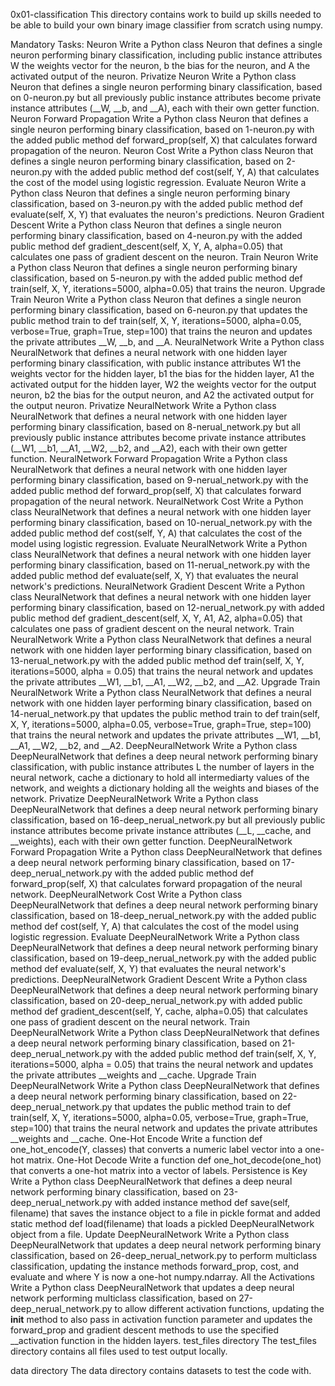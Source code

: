 0x01-classification
This directory contains work to build up skills needed to be able to build your own binary image classifier from scratch using numpy.

Mandatory Tasks:
Neuron
Write a Python class Neuron that defines a single neuron performing binary classification, including public instance attributes W the weights vector for the neuron, b the bias for the neuron, and A the activated output of the neuron.
Privatize Neuron
Write a Python class Neuron that defines a single neuron performing binary classification, based on 0-neuron.py but all previously public instance attributes become private instance attributes (__W, __b, and __A), each with their own getter function.
Neuron Forward Propagation
Write a Python class Neuron that defines a single neuron performing binary classification, based on 1-neuron.py with the added public method def forward_prop(self, X) that calculates forward propagation of the neuron.
Neuron Cost
Write a Python class Neuron that defines a single neuron performing binary classification, based on 2-neuron.py with the added public method def cost(self, Y, A) that calculates the cost of the model using logistic regression.
Evaluate Neuron
Write a Python class Neuron that defines a single neuron performing binary classification, based on 3-neuron.py with the added public method def evaluate(self, X, Y) that evaluates the neuron's predictions.
Neuron Gradient Descent
Write a Python class Neuron that defines a single neuron performing binary classification, based on 4-neuron.py with the added public method def gradient_descent(self, X, Y, A, alpha=0.05) that calculates one pass of gradient descent on the neuron.
Train Neuron
Write a Python class Neuron that defines a single neuron performing binary classification, based on 5-neuron.py with the added public method def train(self, X, Y, iterations=5000, alpha=0.05) that trains the neuron.
Upgrade Train Neuron
Write a Python class Neuron that defines a single neuron performing binary classification, based on 6-neuron.py that updates the public method train to def train(self, X, Y, iterations=5000, alpha=0.05, verbose=True, graph=True, step=100) that trains the neuron and updates the private attributes __W, __b, and __A.
NeuralNetwork
Write a Python class NeuralNetwork that defines a neural network with one hidden layer performing binary classification, with public instance attributes W1 the weights vector for the hidden layer, b1 the bias for the hidden layer, A1 the activated output for the hidden layer, W2 the weights vector for the output neuron, b2 the bias for the output neuron, and A2 the activated output for the output neuron.
Privatize NeuralNetwork
Write a Python class NeuralNetwork that defines a neural network with one hidden layer performing binary classification, based on 8-nerual_network.py but all previously public instance attributes become private instance attributes (__W1, __b1, __A1, __W2, __b2, and __A2), each with their own getter function.
NeuralNetwork Forward Propagation
Write a Python class NeuralNetwork that defines a neural network with one hidden layer performing binary classification, based on 9-nerual_network.py with the added public method def forward_prop(self, X) that calculates forward propagation of the neural network.
NeuralNetwork Cost
Write a Python class NeuralNetwork that defines a neural network with one hidden layer performing binary classification, based on 10-nerual_network.py with the added public method def cost(self, Y, A) that calculates the cost of the model using logistic regression.
Evaluate NeuralNetwork
Write a Python class NeuralNetwork that defines a neural network with one hidden layer performing binary classification, based on 11-nerual_network.py with the added public method def evaluate(self, X, Y) that evaluates the neural network's predictions.
NeuralNetwork Gradient Descent
Write a Python class NeuralNetwork that defines a neural network with one hidden layer performing binary classification, based on 12-nerual_network.py with added public method def gradient_descent(self, X, Y, A1, A2, alpha=0.05) that calculates one pass of gradient descent on the neural network.
Train NeuralNetwork
Write a Python class NeuralNetwork that defines a neural network with one hidden layer performing binary classification, based on 13-nerual_network.py with the added public method def train(self, X, Y, iterations=5000, alpha = 0.05) that trains the neural network and updates the private attributes __W1, __b1, __A1, __W2, __b2, and __A2.
Upgrade Train NeuralNetwork
Write a Python class NeuralNetwork that defines a neural network with one hidden layer performing binary classification, based on 14-nerual_network.py that updates the public method train to def train(self, X, Y, iterations=5000, alpha=0.05, verbose=True, graph=True, step=100) that trains the neural network and updates the private attributes __W1, __b1, __A1, __W2, __b2, and __A2.
DeepNeuralNetwork
Write a Python class DeepNeuralNetwork that defines a deep neural network performing binary classification, with public instance attributes L the number of layers in the neural network, cache a dictionary to hold all intermediarty values of the network, and weights a dictionary holding all the weights and biases of the network.
Privatize DeepNeuralNetwork
Write a Python class DeepNeuralNetwork that defines a deep neural network performing binary classification, based on 16-deep_nerual_network.py but all previously public instance attributes become private instance attributes (__L, __cache, and __weights), each with their own getter function.
DeepNeuralNetwork Forward Propagation
Write a Python class DeepNeuralNetwork that defines a deep neural network performing binary classification, based on 17-deep_nerual_network.py with the added public method def forward_prop(self, X) that calculates forward propagation of the neural network.
DeepNeuralNetwork Cost
Write a Python class DeepNeuralNetwork that defines a deep neural network performing binary classification, based on 18-deep_nerual_network.py with the added public method def cost(self, Y, A) that calculates the cost of the model using logistic regression.
Evaluate DeepNeuralNetwork
Write a Python class DeepNeuralNetwork that defines a deep neural network performing binary classification, based on 19-deep_nerual_network.py with the added public method def evaluate(self, X, Y) that evaluates the neural network's predictions.
DeepNeuralNetwork Gradient Descent
Write a Python class DeepNeuralNetwork that defines a deep neural network performing binary classification, based on 20-deep_nerual_network.py with added public method def gradient_descent(self, Y, cache, alpha=0.05) that calculates one pass of gradient descent on the neural network.
Train DeepNeuralNetwork
Write a Python class DeepNeuralNetwork that defines a deep neural network performing binary classification, based on 21-deep_nerual_network.py with the added public method def train(self, X, Y, iterations=5000, alpha = 0.05) that trains the neural network and updates the private attributes __weights and __cache.
Upgrade Train DeepNeuralNetwork
Write a Python class DeepNeuralNetwork that defines a deep neural network performing binary classification, based on 22-deep_nerual_network.py that updates the public method train to def train(self, X, Y, iterations=5000, alpha=0.05, verbose=True, graph=True, step=100) that trains the neural network and updates the private attributes __weights and __cache.
One-Hot Encode
Write a function def one_hot_encode(Y, classes) that converts a numeric label vector into a one-hot matrix.
One-Hot Decode
Write a function def one_hot_decode(one_hot) that converts a one-hot matrix into a vector of labels.
Persistence is Key
Write a Python class DeepNeuralNetwork that defines a deep neural network performing binary classification, based on 23-deep_nerual_network.py with added instance method def save(self, filename) that saves the instance object to a file in pickle format and added static method def load(filename) that loads a pickled DeepNeuralNetwork object from a file.
Update DeepNeuralNetwork
Write a Python class DeepNeuralNetwork that updates a deep neural network performing binary classification, based on 26-deep_nerual_network.py to perform multiclass classification, updating the instance methods forward_prop, cost, and evaluate and where Y is now a one-hot numpy.ndarray.
All the Activations
Write a Python class DeepNeuralNetwork that updates a deep neural network performing multiclass classification, based on 27-deep_nerual_network.py to allow different activation functions, updating the __init__ method to also pass in activation function parameter and updates the forward_prop and gradient descent methods to use the specified __activation function in the hidden layers.
test_files directory
The test_files directory contains all files used to test output locally.

data directory
The data directory contains datasets to test the code with.
